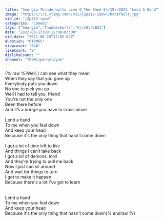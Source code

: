 ```yaml
---
title: "Georgia Thunderbolts Live @ The Shed 6\/19\/2021 “Lend A Hand”"
image: "https:\/\/i.ytimg.com\/vi\/jZp31V-iqow\/hqdefault.jpg"
vid_id: "jZp31V-iqow"
categories: "Comedy"
tags: ["Georgia","Thunderbolts","6\/19\/2021"]
date: "2022-03-13T00:12:08+03:00"
vid_date: "2021-06-20T12:02:02Z"
duration: "PT5M6S"
viewcount: "840"
likeCount: "8"
dislikeCount: ""
channel: "TheMizpennylayne"
---
```

{% raw %}Well, I can see what they mean<br />When they say that you gave up<br />Everybody puts you down<br />No one to pick you up<br />Well I had to tell you, friend<br />You're not the only one<br />Been there before<br />And it’s a bridge you have to cross alone<br /><br />Lend a hand<br />To me when you feel down<br />And keep your head<br />Because it's the only thing that hasn't come down<br /><br />I got a lot of time left to live<br />And things I can’t take back<br />I got a lot of demons, lord<br />And they're trying to pull me back<br />Now I just can sit around<br />And wait for things to turn<br />I got to make it happen<br />Because there's a lot I've got to learn<br /><br /><br />Lend a hand<br />To me when you feel down<br />And keep your head<br />Because it's the only thing that hasn't come down{% endraw %}
